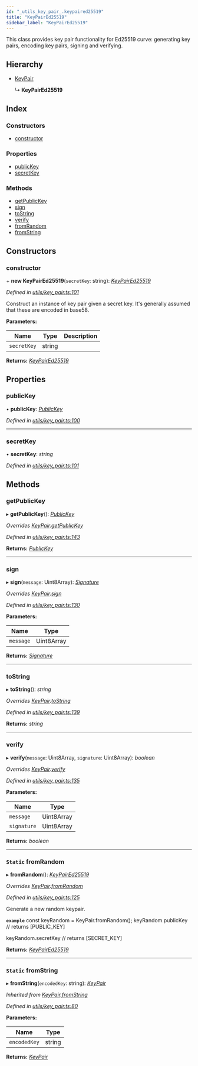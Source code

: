 ```yaml
---
id: "_utils_key_pair_.keypaired25519"
title: "KeyPairEd25519"
sidebar_label: "KeyPairEd25519"
---
```


This class provides key pair functionality for Ed25519 curve:
generating key pairs, encoding key pairs, signing and verifying.

## Hierarchy

* [KeyPair](_utils_key_pair_.keypair.md)

  ↳ **KeyPairEd25519**

## Index

### Constructors

* [constructor](_utils_key_pair_.keypaired25519.md#constructor)

### Properties

* [publicKey](_utils_key_pair_.keypaired25519.md#publickey)
* [secretKey](_utils_key_pair_.keypaired25519.md#secretkey)

### Methods

* [getPublicKey](_utils_key_pair_.keypaired25519.md#getpublickey)
* [sign](_utils_key_pair_.keypaired25519.md#sign)
* [toString](_utils_key_pair_.keypaired25519.md#tostring)
* [verify](_utils_key_pair_.keypaired25519.md#verify)
* [fromRandom](_utils_key_pair_.keypaired25519.md#static-fromrandom)
* [fromString](_utils_key_pair_.keypaired25519.md#static-fromstring)

## Constructors

###  constructor

\+ **new KeyPairEd25519**(`secretKey`: string): *[KeyPairEd25519](_utils_key_pair_.keypaired25519.md)*

*Defined in [utils/key_pair.ts:101](https://github.com/nearprotocol/nearlib/blob/2485e64/src.ts/utils/key_pair.ts#L101)*

Construct an instance of key pair given a secret key.
It's generally assumed that these are encoded in base58.

**Parameters:**

Name | Type | Description |
------ | ------ | ------ |
`secretKey` | string |   |

**Returns:** *[KeyPairEd25519](_utils_key_pair_.keypaired25519.md)*

## Properties

###  publicKey

• **publicKey**: *[PublicKey](_utils_key_pair_.publickey.md)*

*Defined in [utils/key_pair.ts:100](https://github.com/nearprotocol/nearlib/blob/2485e64/src.ts/utils/key_pair.ts#L100)*

___

###  secretKey

• **secretKey**: *string*

*Defined in [utils/key_pair.ts:101](https://github.com/nearprotocol/nearlib/blob/2485e64/src.ts/utils/key_pair.ts#L101)*

## Methods

###  getPublicKey

▸ **getPublicKey**(): *[PublicKey](_utils_key_pair_.publickey.md)*

*Overrides [KeyPair](_utils_key_pair_.keypair.md).[getPublicKey](_utils_key_pair_.keypair.md#abstract-getpublickey)*

*Defined in [utils/key_pair.ts:143](https://github.com/nearprotocol/nearlib/blob/2485e64/src.ts/utils/key_pair.ts#L143)*

**Returns:** *[PublicKey](_utils_key_pair_.publickey.md)*

___

###  sign

▸ **sign**(`message`: Uint8Array): *[Signature](../interfaces/_utils_key_pair_.signature.md)*

*Overrides [KeyPair](_utils_key_pair_.keypair.md).[sign](_utils_key_pair_.keypair.md#abstract-sign)*

*Defined in [utils/key_pair.ts:130](https://github.com/nearprotocol/nearlib/blob/2485e64/src.ts/utils/key_pair.ts#L130)*

**Parameters:**

Name | Type |
------ | ------ |
`message` | Uint8Array |

**Returns:** *[Signature](../interfaces/_utils_key_pair_.signature.md)*

___

###  toString

▸ **toString**(): *string*

*Overrides [KeyPair](_utils_key_pair_.keypair.md).[toString](_utils_key_pair_.keypair.md#abstract-tostring)*

*Defined in [utils/key_pair.ts:139](https://github.com/nearprotocol/nearlib/blob/2485e64/src.ts/utils/key_pair.ts#L139)*

**Returns:** *string*

___

###  verify

▸ **verify**(`message`: Uint8Array, `signature`: Uint8Array): *boolean*

*Overrides [KeyPair](_utils_key_pair_.keypair.md).[verify](_utils_key_pair_.keypair.md#abstract-verify)*

*Defined in [utils/key_pair.ts:135](https://github.com/nearprotocol/nearlib/blob/2485e64/src.ts/utils/key_pair.ts#L135)*

**Parameters:**

Name | Type |
------ | ------ |
`message` | Uint8Array |
`signature` | Uint8Array |

**Returns:** *boolean*

___

### `Static` fromRandom

▸ **fromRandom**(): *[KeyPairEd25519](_utils_key_pair_.keypaired25519.md)*

*Overrides [KeyPair](_utils_key_pair_.keypair.md).[fromRandom](_utils_key_pair_.keypair.md#static-fromrandom)*

*Defined in [utils/key_pair.ts:125](https://github.com/nearprotocol/nearlib/blob/2485e64/src.ts/utils/key_pair.ts#L125)*

Generate a new random keypair.

**`example`** 
const keyRandom = KeyPair.fromRandom();
keyRandom.publicKey
// returns [PUBLIC_KEY]

keyRandom.secretKey
// returns [SECRET_KEY]

**Returns:** *[KeyPairEd25519](_utils_key_pair_.keypaired25519.md)*

___

### `Static` fromString

▸ **fromString**(`encodedKey`: string): *[KeyPair](_utils_key_pair_.keypair.md)*

*Inherited from [KeyPair](_utils_key_pair_.keypair.md).[fromString](_utils_key_pair_.keypair.md#static-fromstring)*

*Defined in [utils/key_pair.ts:80](https://github.com/nearprotocol/nearlib/blob/2485e64/src.ts/utils/key_pair.ts#L80)*

**Parameters:**

Name | Type |
------ | ------ |
`encodedKey` | string |

**Returns:** *[KeyPair](_utils_key_pair_.keypair.md)*
